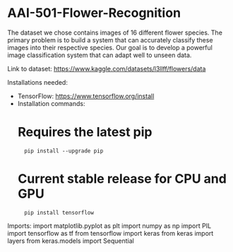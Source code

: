 # AAI-501-Flower-Recognition
The dataset we chose contains images of 16 different flower species. The primary problem is to build a system that can accurately classify these images into their respective species. Our goal is to develop a powerful image classification system that can adapt well to unseen data. 

Link to dataset: https://www.kaggle.com/datasets/l3llff/flowers/data

Installations needed:
- TensorFlow: https://www.tensorflow.org/install
- Installation commands:
    # Requires the latest pip
        pip install --upgrade pip
  
    # Current stable release for CPU and GPU
        pip install tensorflow

Imports:
  import matplotlib.pyplot as plt
  import numpy as np
  import PIL
  import tensorflow as tf
  from tensorflow import keras
  from keras import layers
  from keras.models import Sequential
